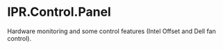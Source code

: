# IPR.Control.Panel
Hardware monitoring and some control features (Intel Offset and Dell fan control).

